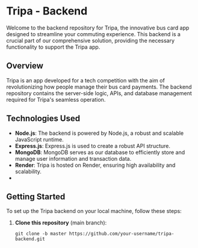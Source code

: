 # Tripa - Backend



Welcome to the backend repository for Tripa, the innovative bus card app designed to streamline your commuting experience. This backend is a crucial part of our comprehensive solution, providing the necessary functionality to support the Tripa app.

## Overview

Tripa is an app developed for a tech competition with the aim of revolutionizing how people manage their bus card payments. The backend repository contains the server-side logic, APIs, and database management required for Tripa's seamless operation.

## Technologies Used

- **Node.js**: The backend is powered by Node.js, a robust and scalable JavaScript runtime.
- **Express.js**: Express.js is used to create a robust API structure.
- **MongoDB**: MongoDB serves as our database to efficiently store and manage user information and transaction data.
- **Render**: Tripa is hosted on Render, ensuring high availability and scalability.
- 



## Getting Started

To set up the Tripa backend on your local machine, follow these steps:

1. **Clone this repository** (main branch):
   ```shell
   git clone -b master https://github.com/your-username/tripa-backend.git
